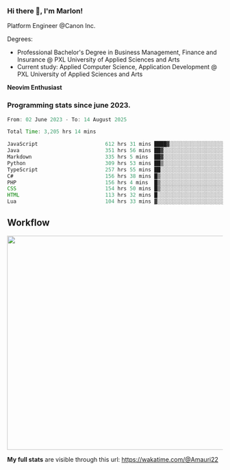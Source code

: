 
### Hi there 👋, I'm Marlon!

Platform Engineer @Canon Inc.

Degrees: 
- Professional Bachelor's Degree in Business Management, Finance and Insurance @ PXL University of Applied Sciences and Arts
- Current study: Applied Computer Science, Application Development @ PXL University of Applied Sciences and Arts

**Neovim Enthusiast**

### Programming stats since june 2023.
<!--START_SECTION:waka-->

```java
From: 02 June 2023 - To: 14 August 2025

Total Time: 3,205 hrs 14 mins

JavaScript                      612 hrs 31 mins ████▓░░░░░░░░░░░░░░░░░░░░   18.69 %
Java                            351 hrs 56 mins ██▓░░░░░░░░░░░░░░░░░░░░░░   10.74 %
Markdown                        335 hrs 5 mins  ██▓░░░░░░░░░░░░░░░░░░░░░░   10.22 %
Python                          309 hrs 53 mins ██▒░░░░░░░░░░░░░░░░░░░░░░   09.45 %
TypeScript                      257 hrs 55 mins ██░░░░░░░░░░░░░░░░░░░░░░░   07.87 %
C#                              156 hrs 38 mins █▒░░░░░░░░░░░░░░░░░░░░░░░   04.78 %
PHP                             156 hrs 4 mins  █▒░░░░░░░░░░░░░░░░░░░░░░░   04.76 %
CSS                             154 hrs 50 mins █▒░░░░░░░░░░░░░░░░░░░░░░░   04.72 %
HTML                            113 hrs 32 mins █░░░░░░░░░░░░░░░░░░░░░░░░   03.46 %
Lua                             104 hrs 33 mins ▓░░░░░░░░░░░░░░░░░░░░░░░░   03.19 %
```

<!--END_SECTION:waka-->

## Workflow
<a href="https://wakatime.com"><img width="750" height="500" src="https://wakatime.com/share/@Amauri22/c9755ad7-b574-44e4-a9ee-ddb3582724ea.png" /></a>

**My full stats** are visible through this url: https://wakatime.com/@Amauri22
